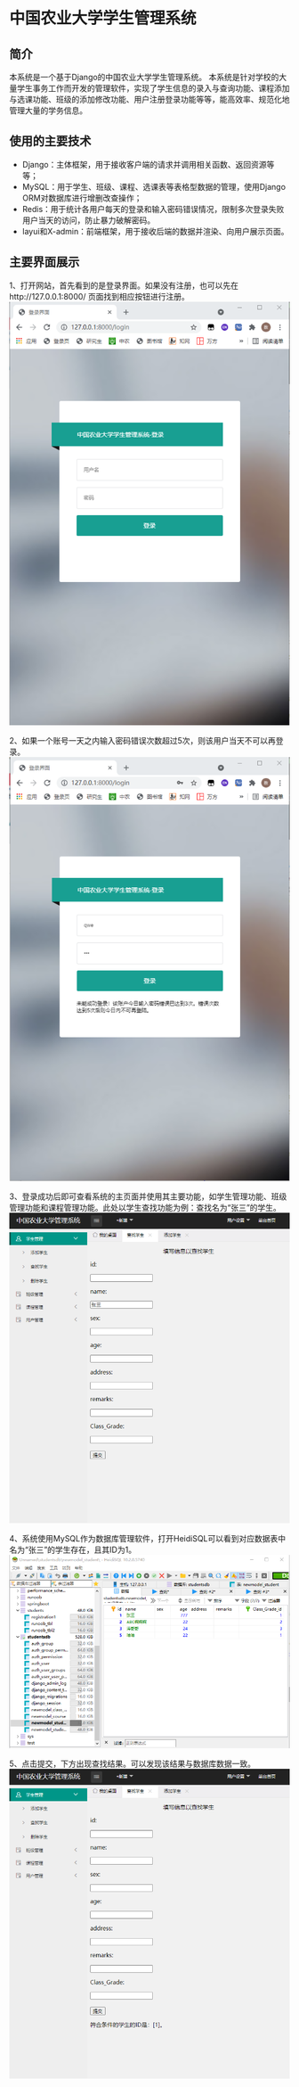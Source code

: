 # 中国农业大学学生管理系统
## 简介
本系统是一个基于Django的中国农业大学学生管理系统。
本系统是针对学校的大量学生事务工作而开发的管理软件，实现了学生信息的录入与查询功能、课程添加与选课功能、班级的添加修改功能、用户注册登录功能等等，能高效率、规范化地管理大量的学务信息。
## 使用的主要技术
* Django：主体框架，用于接收客户端的请求并调用相关函数、返回资源等等；
* MySQL：用于学生、班级、课程、选课表等表格型数据的管理，使用Django ORM对数据库进行增删改查操作；
* Redis：用于统计各用户每天的登录和输入密码错误情况，限制多次登录失败用户当天的访问，防止暴力破解密码。
* layui和X-admin：前端框架，用于接收后端的数据并渲染、向用户展示页面。
## 主要界面展示

1、打开网站，首先看到的是登录界面。如果没有注册，也可以先在http://127.0.0.1:8000/ 页面找到相应按钮进行注册。
![image](https://github.com/Suuuuuu96/StudentSystem/blob/main/img/p1.png)

2、如果一个账号一天之内输入密码错误次数超过5次，则该用户当天不可以再登录。
![image](https://github.com/Suuuuuu96/StudentSystem/blob/main/img/p2.png)

3、登录成功后即可查看系统的主页面并使用其主要功能，如学生管理功能、班级管理功能和课程管理功能。此处以学生查找功能为例：查找名为“张三”的学生。
![image](https://github.com/Suuuuuu96/StudentSystem/blob/main/img/p3.png)

4、系统使用MySQL作为数据库管理软件，打开HeidiSQL可以看到对应数据表中名为“张三”的学生存在，且其ID为1。
![image](https://github.com/Suuuuuu96/StudentSystem/blob/main/img/p4.png)

5、点击提交，下方出现查找结果。可以发现该结果与数据库数据一致。
![image](https://github.com/Suuuuuu96/StudentSystem/blob/main/img/p5.png)

